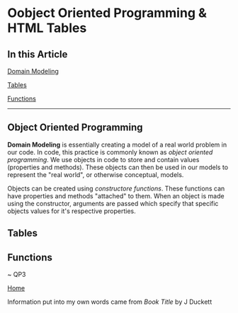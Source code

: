 # Oobject Oriented Programming & HTML Tables

## In this Article

[Domain Modeling](#topic1)

[Tables](#topic2)

[Functions](#topic3)

---

<a name="topic1"></a>

## Object Oriented Programming

**Domain Modeling** is essentially creating a model of a real world problem in our code.  In code, this practice is commonly known as *object oriented programming*.  We use objects in code to store and contain values (properties and methods).  These objects can then be used in our models to represent the "real world", or otherwise conceptual, models.

Objects can be created using *constructore functions*.  These functions can have properties and methods "attached" to them. When an object is made using the constructor, arguments are passed which specify that specific objects values for it's respective properties.


<a name="topic2"></a>

## Tables



<a name="topic3"></a>

## Functions


~ QP3

[Home](../README.md)

Information put into my own words came from *Book Title* by J Duckett
